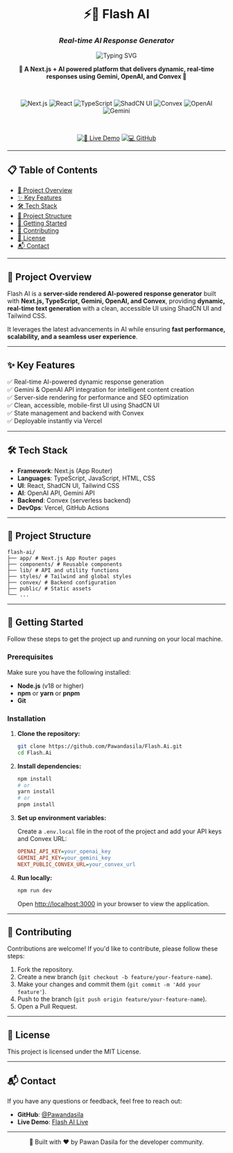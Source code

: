 <div align="center">

# ⚡🤖 Flash AI
### *Real-time AI Response Generator*

<img src="https://readme-typing-svg.herokuapp.com?font=Fira+Code&weight=600&size=28&duration=3000&pause=1000&color=2563EB&center=true&vCenter=true&width=600&lines=Next.js+Powered+AI+Platform;Real-time+Response+Generation;Gemini+%7C+OpenAI+Integration;Fast+%26+Clean+User+Experience" alt="Typing SVG" />

<p align="center">
  <strong>🚀 A Next.js + AI powered platform that delivers dynamic, real-time responses using Gemini, OpenAI, and Convex 🚀</strong>
</p>

<br>

<div align="center">

![Next.js](https://img.shields.io/badge/Next.js-15.x-000000?style=for-the-badge&logo=nextdotjs&logoColor=white)
![React](https://img.shields.io/badge/React-19.x-61DAFB?style=for-the-badge&logo=react&logoColor=black)
![TypeScript](https://img.shields.io/badge/TypeScript-5.x-3178C6?style=for-the-badge&logo=typescript&logoColor=white)
![ShadCN UI](https://img.shields.io/badge/ShadCN_UI-Stable-0EA5E9?style=for-the-badge&logo=tailwindcss&logoColor=white)
![Convex](https://img.shields.io/badge/Convex-DB-4B5563?style=for-the-badge)
![OpenAI](https://img.shields.io/badge/OpenAI-API-10A37F?style=for-the-badge&logo=openai&logoColor=white)
![Gemini](https://img.shields.io/badge/Gemini-API-6366F1?style=for-the-badge)

</div>

<br>

<div align="center">

[![🚀 Live Demo](https://img.shields.io/badge/🚀_Live_Demo-View_Now-22C55E?style=for-the-badge&logo=vercel&logoColor=white)](https://flash-ai-pro.vercel.app/)
[![💻 GitHub](https://img.shields.io/badge/💻_GitHub-View_Code-0ea5e9?style=for-the-badge&logo=github&logoColor=white)](https://github.com/Pawandasila/Flash.Ai)

</div>

</div>

---

## 📋 Table of Contents

- [🚀 Project Overview](#-project-overview)
- [✨ Key Features](#-key-features)
- [🛠️ Tech Stack](#️-tech-stack)
- [📂 Project Structure](#-project-structure)
- [🚀 Getting Started](#-getting-started)
- [🤝 Contributing](#-contributing)
- [📄 License](#-license)
- [📬 Contact](#-contact)

---

## 🚀 Project Overview

Flash AI is a **server-side rendered AI-powered response generator** built with **Next.js, TypeScript, Gemini, OpenAI, and Convex**, providing **dynamic, real-time text generation** with a clean, accessible UI using ShadCN UI and Tailwind CSS.

It leverages the latest advancements in AI while ensuring **fast performance, scalability, and a seamless user experience**.

---

## ✨ Key Features

✅ Real-time AI-powered dynamic response generation  
✅ Gemini & OpenAI API integration for intelligent content creation  
✅ Server-side rendering for performance and SEO optimization  
✅ Clean, accessible, mobile-first UI using ShadCN UI  
✅ State management and backend with Convex  
✅ Deployable instantly via Vercel

---

## 🛠️ Tech Stack

- **Framework**: Next.js (App Router)
- **Languages**: TypeScript, JavaScript, HTML, CSS
- **UI**: React, ShadCN UI, Tailwind CSS
- **AI**: OpenAI API, Gemini API
- **Backend**: Convex (serverless backend)
- **DevOps**: Vercel, GitHub Actions

---

## 📂 Project Structure

```
flash-ai/
├── app/ # Next.js App Router pages
├── components/ # Reusable components
├── lib/ # API and utility functions
├── styles/ # Tailwind and global styles
├── convex/ # Backend configuration
├── public/ # Static assets
└── ...
```

---

## 🚀 Getting Started

Follow these steps to get the project up and running on your local machine.

### Prerequisites

Make sure you have the following installed:

- **Node.js** (v18 or higher)
- **npm** or **yarn** or **pnpm**
- **Git**

### Installation

1.  **Clone the repository:**

    ```bash
    git clone https://github.com/Pawandasila/Flash.Ai.git
    cd Flash.Ai
    ```

2.  **Install dependencies:**

    ```bash
    npm install
    # or
    yarn install
    # or
    pnpm install
    ```

3.  **Set up environment variables:**

    Create a `.env.local` file in the root of the project and add your API keys and Convex URL:

    ```ini
    OPENAI_API_KEY=your_openai_key
    GEMINI_API_KEY=your_gemini_key
    NEXT_PUBLIC_CONVEX_URL=your_convex_url
    ```

4.  **Run locally:**

    ```bash
    npm run dev
    ```

    Open [http://localhost:3000](http://localhost:3000) in your browser to view the application.

---

## 🤝 Contributing

Contributions are welcome! If you'd like to contribute, please follow these steps:

1.  Fork the repository.
2.  Create a new branch (`git checkout -b feature/your-feature-name`).
3.  Make your changes and commit them (`git commit -m 'Add your feature'`).
4.  Push to the branch (`git push origin feature/your-feature-name`).
5.  Open a Pull Request.

---

## 📄 License

This project is licensed under the MIT License.

---

## 📬 Contact

If you have any questions or feedback, feel free to reach out:

-   **GitHub**: [@Pawandasila](https://github.com/Pawandasila)
-   **Live Demo**: [Flash AI Live](https://flash-ai-pro.vercel.app/)

---

<div align="center">
🌟 Built with ❤️ by Pawan Dasila for the developer community.
</div>
